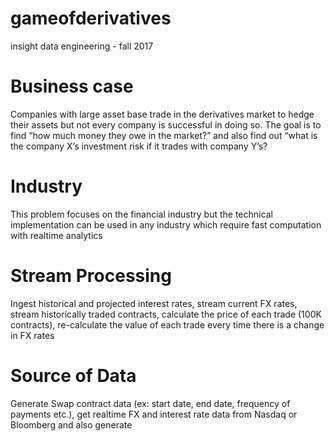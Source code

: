 # gameofderivatives
insight data engineering - fall 2017

# Business case
Companies with large asset base trade in the derivatives market to hedge their assets but not every company is successful in doing so. The goal is to find “how much money they owe in the market?” and also find out “what is the company X’s investment risk if it trades with company Y’s?

# Industry
This problem focuses on the financial industry but the technical implementation can be used in any industry which require fast computation with realtime analytics

# Stream Processing
Ingest historical and projected interest rates, stream current FX rates, stream historically traded contracts, calculate the price of each trade (100K contracts), re-calculate the value of each trade every time there is a change in FX rates

# Source of Data
Generate Swap contract data (ex: start date, end date, frequency of payments etc.), get realtime FX and interest rate data from Nasdaq or Bloomberg and also generate
